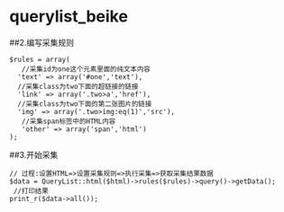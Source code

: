 # querylist_beike
##2.编写采集规则

    $rules = array(
       //采集id为one这个元素里面的纯文本内容
      'text' => array('#one','text'),
      //采集class为two下面的超链接的链接
      'link' => array('.two>a','href'),
      //采集class为two下面的第二张图片的链接
      'img' => array('.two>img:eq(1)','src'),
       //采集span标签中的HTML内容
       'other' => array('span','html')
    );
 ##3.开始采集

    // 过程:设置HTML=>设置采集规则=>执行采集=>获取采集结果数据
    $data = QueryList::html($html)->rules($rules)->query()->getData();
     //打印结果
    print_r($data->all());
